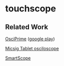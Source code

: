 # touchscope

## Related Work
[OsciPrime](http://www.osciprime.com/index.php?p=specs) ([google play](https://play.google.com/store/apps/details?id=ch.nexuscomputing.android.osciprimeics&hl=en))

[Micsig Tablet osciloscope](http://www.batronix.com/pdf/Micsig/tBook-quick-guide-and-safety-information.pdf)

[SmartScope](https://www.kickstarter.com/projects/751733865/smartscope-reinventing-the-oscilloscope/description)




